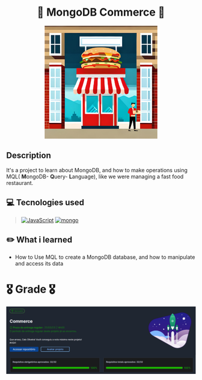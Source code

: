 <h1 align="center">🍃  MongoDB Commerce  🍔</h1>

<div align='center'>
<img width='300' alt="fastfood-img" src="./fastfood.jpg">
</div>

## Description

<p>It's a project to learn about MongoDB,
and how to make operations using MQL(
<strong>M</strong>ongoDB-
<strong>Q</strong>uery-
<strong>L</strong>anguage),
like we were managing a fast food restaurant.</p>



## 💻 Tecnologies used
>[![JavaScript][JavaScript]][JavaScript-url]
[![mongo][mongo]][mongo-url]

## ✏️ What i learned

- How to Use MQL to create a MongoDB database, and how to manipulate and access its data


# 🎖️ Grade 🎖️

<div align='center'>
<img alt="commerce-grade-img" src="./commerce-grade.png">
</div>

[JavaScript]: https://img.shields.io/badge/-JavaScript-F7DF1E?style=for-the-badge&logo=node.js&logoColor=black
[JavaScript-url]: https://www.javascript.com

[mongo]: https://img.shields.io/badge/mongodb-47A248?style=for-the-badge&logo=mongodb&logoColor=black
[mongo-url]: https://www.mongodb.com/
